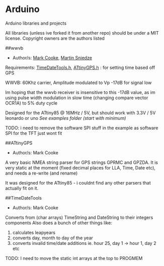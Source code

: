 # Arduino
Arduino libraries and projects

All libraries (unless ive forked it from another repo) should be under a MIT license.
Copyright owners are the authors listed

##wwvb
* Author/s: [Mark Cooke](https://www.github.com/micooke), [Martin Sniedze](https://www.github.com/mr-sneezy)

Requirements: [TimeDateTools.h](https://github.com/micooke/Arduino/blob/master/libraries/TimeDateTools/TimeDateTools.h), [ATtinyGPS.h](https://github.com/micooke/Arduino/blob/master/libraries/ATtinyGPS/ATtinyGPS.h) : for setting time based off GPS

WWVB: 60Khz carrier, Amplitude modulated to Vp -17dB for signal low

Im hoping that the wwvb receiver is insensitive to this -17dB value,
as im using pulse width modulation in slow time (changing compare vector OCR1A)
to 5% duty cycle

Designed for the ATtiny85 @ 16MHz / 5V, but should work with 3.3V / 5V leonardo or uno
*See examples folder (start with minimum)*

TODO: i need to remove the software SPI stuff in the example as software SPI for the TFT just wont fit

##ATtinyGPS
* Author/s: Mark Cooke

A very basic NMEA string parser for GPS strings GPRMC and GPZDA.
It is very static at the moment (fixed decimal places for LLA, Time, Date etc), and needs a re-write (and rename)

It was designed for the ATtiny85 - i couldnt find any other parsers that actually fit on it.

##TimeDateTools
* Author/s: Mark Cooke

Converts from (char arrays) TimeString and DateString to their integers components
Also does a bunch of other things like:
1. calculates leapyears
2. converts day, month to day of the year 
3. converts invalid time/date additions ie. hour 25, day 1 -> hour 1, day 2 etc

TODO: I need to move the static int arrays at the top to PROGMEM
